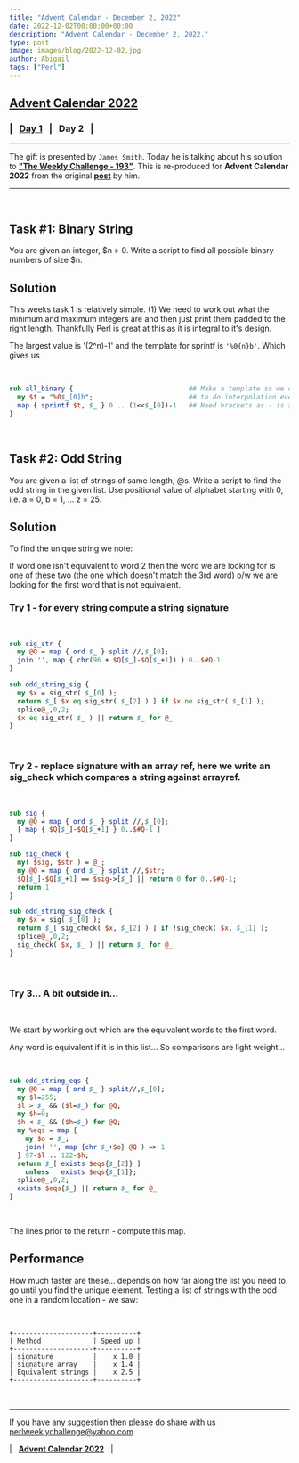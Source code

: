 ```yaml
---
title: "Advent Calendar - December 2, 2022"
date: 2022-12-02T00:00:00+00:00
description: "Advent Calendar - December 2, 2022."
type: post
image: images/blog/2022-12-02.jpg
author: Abigail
tags: ["Perl"]
---
```


## [**Advent Calendar 2022**](/blog/advent-calendar-2022)
### | &nbsp; [**Day 1**](/blog/advent-calendar-2022-12-01) &nbsp; | &nbsp; **Day 2** &nbsp; |
***

The gift is presented by `James Smith`. Today he is talking about his solution to [**"The Weekly Challenge - 193"**](/blog/perl-weekly-challenge-193). This is re-produced for **Advent Calendar 2022** from the original [**post**](https://github.com/manwar/perlweeklychallenge-club/tree/master/challenge-193/james-smith#readme) by him.

***

<br>

## Task #1: Binary String

You are given an integer, $n > 0. Write a script to find all possible binary numbers of size $n.

## Solution

This weeks task 1 is relatively simple. (1) We need to work out what the minimum and maximum integers are and then just print them padded to the right length. Thankfully Perl is great at this as it is integral to it's design.

The largest value is '(2^n)-1' and the template for sprintf is `'%0{n}b'`. Which gives us

<br>

```perl
sub all_binary {                             ## Make a template so we don't have
  my $t = "%0$_[0]b";                        ## to do interpolation everytime
  map { sprintf $t, $_ } 0 .. (1<<$_[0])-1   ## Need brackets as - is actioned
}
```

<br>

## Task #2: Odd String

You are given a list of strings of same length, @s. Write a script to find the odd string in the given list. Use positional value of alphabet starting with 0, i.e. a = 0, b = 1, ... z = 25.

## Solution

To find the unique string we note:

If word one isn't equivalent to word 2 then the word we are looking for is one of these two (the one which doesn't match the 3rd word) o/w we are looking for the first word that is not equivalent.

### Try 1 - for every string compute a string signature

<br>

```perl
sub sig_str {
  my @Q = map { ord $_ } split //,$_[0];
  join '', map { chr(96 + $Q[$_]-$Q[$_+1]) } 0..$#Q-1
}

sub odd_string_sig {
  my $x = sig_str( $_[0] );
  return $_[ $x eq sig_str( $_[2] ) ] if $x ne sig_str( $_[1] );
  splice@_,0,2;
  $x eq sig_str( $_ ) || return $_ for @_
}
```

<br>

### Try 2 - replace signature with an array ref, here we write an sig_check which compares a string against arrayref.

<br>

```perl
sub sig {
  my @Q = map { ord $_ } split //,$_[0];
  [ map { $Q[$_]-$Q[$_+1] } 0..$#Q-1 ]
}

sub sig_check {
  my( $sig, $str ) = @_;
  my @Q = map { ord $_ } split //,$str;
  $Q[$_]-$Q[$_+1] == $sig->[$_] || return 0 for 0..$#Q-1;
  return 1
}

sub odd_string_sig_check {
  my $x = sig( $_[0] );
  return $_[ sig_check( $x, $_[2] ) ] if !sig_check( $x, $_[1] );
  splice@_,0,2;
  sig_check( $x, $_ ) || return $_ for @_
}
```

<br>

### Try 3... A bit outside in...

<br>

We start by working out which are the equivalent words to the first word.

Any word is equivalent if it is in this list... So comparisons are light weight...

<br>

```perl
sub odd_string_eqs {
  my @Q = map { ord $_ } split//,$_[0];
  my $l=255;
  $l > $_ && ($l=$_) for @Q;
  my $h=0;
  $h < $_ && ($h=$_) for @Q;
  my %eqs = map {
    my $o = $_;
    join( '', map {chr $_+$o} @Q ) => 1
  } 97-$l .. 122-$h;
  return $_[ exists $eqs{$_[2]} ]
    unless   exists $eqs{$_[1]};
  splice@_,0,2;
  exists $eqs{$_} || return $_ for @_
}
```

<br>

The lines prior to the return - compute this map.

## Performance

How much faster are these... depends on how far along the list you need to go until you find the unique element. Testing a list of strings with the odd one in a random location - we saw:

<br>

    +--------------------+----------+
    | Method             | Speed up |
    +--------------------+----------+
    | signature          |    x 1.0 |
    | signature array    |    x 1.4 |
    | Equivalent strings |    x 2.5 |
    +--------------------+----------+

<br>

***

If you have any suggestion then please do share with us <perlweeklychallenge@yahoo.com>.

| &nbsp; [**Advent Calendar 2022**](/blog/advent-calendar-2022) &nbsp; |
